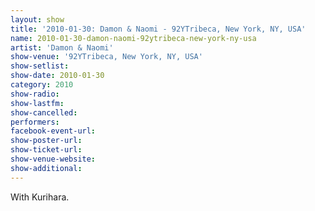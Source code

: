 ```yaml
---
layout: show
title: '2010-01-30: Damon & Naomi - 92YTribeca, New York, NY, USA'
name: 2010-01-30-damon-naomi-92ytribeca-new-york-ny-usa
artist: 'Damon & Naomi'
show-venue: '92YTribeca, New York, NY, USA'
show-setlist: 
show-date: 2010-01-30
category: 2010
show-radio: 
show-lastfm: 
show-cancelled: 
performers: 
facebook-event-url: 
show-poster-url: 
show-ticket-url: 
show-venue-website: 
show-additional: 
---
```


With Kurihara.
